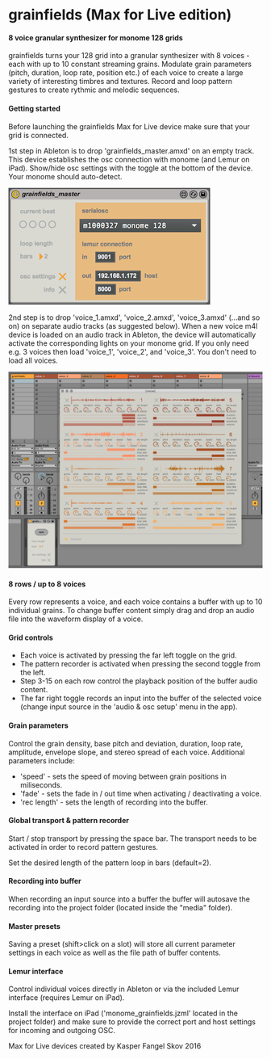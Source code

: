 # grainfields (Max for Live edition)
#### 8 voice granular synthesizer for monome 128 grids

grainfields turns your 128 grid into a granular synthesizer with 8 voices - each with up to 10 constant streaming grains. Modulate grain parameters (pitch, duration, loop rate, position etc.) of each voice to create a large variety of interesting timbres and textures. Record and loop pattern gestures to create rythmic and melodic sequences.

#### Getting started

Before launching the grainfields Max for Live device make sure that your grid is connected. 

1st step in Ableton is to drop 'grainfields_master.amxd' on an empty track. This device establishes the osc connection with monome (and Lemur on iPad). Show/hide osc settings with the toggle at the bottom of the device. Your monome should auto-detect.

![alt tag](https://raw.githubusercontent.com/kasperskov/monome_grainfields_m4l-v1.0/master/grainfields_master.png)

2nd step is to drop 'voice_1.amxd', 'voice_2.amxd', 'voice_3.amxd' (...and so on) on separate audio tracks (as suggested below). When a new voice m4l device is loaded on an audio track in Ableton, the device will automatically activate the corresponding lights on your monome grid. If you only need e.g. 3 voices then load 'voice_1', 'voice_2', and 'voice_3'. You don't need to load all voices.

![alt tag](https://raw.githubusercontent.com/kasperskov/monome_grainfields_m4l-v1.0/master/overview.png)

#### 8 rows / up to 8 voices

Every row represents a voice, and each voice contains a buffer with up to 10 individual grains. To change buffer content simply drag and drop an audio file into the waveform display of a voice.

#### Grid controls

- Each voice is activated by pressing the far left toggle on the grid.
- The pattern recorder is activated when pressing the second toggle from the left.
- Step 3-15 on each row control the playback position of the buffer audio content.
- The far right toggle records an input into the buffer of the selected voice (change input source in the 'audio & osc setup' menu in the app).

#### Grain parameters

Control the grain density, base pitch and deviation, duration, loop rate, amplitude, envelope slope, and stereo spread of each voice. Additional parameters include:

- 'speed' - sets the speed of moving between grain positions in miliseconds.
- 'fade' - sets the fade in / out time when activating / deactivating a voice.
- 'rec length' - sets the length of recording into the buffer.

#### Global transport & pattern recorder

Start / stop transport by pressing the space bar. The transport needs to be activated in order to record pattern gestures.

Set the desired length of the pattern loop in bars (default=2).

#### Recording into buffer

When recording an input source into a buffer the buffer will autosave the recording into the project folder (located inside the "media" folder).

#### Master presets

Saving a preset (shift>click on a slot) will store all current parameter settings in each voice as well as the file path of buffer contents.

#### Lemur interface 

Control individual voices directly in Ableton or via the included Lemur interface (requires Lemur on iPad).

Install the interface on iPad ('monome_grainfields.jzml' located in the project folder) and make sure to provide the correct port and host settings for incoming and outgoing OSC.

Max for Live devices created by Kasper Fangel Skov 2016
